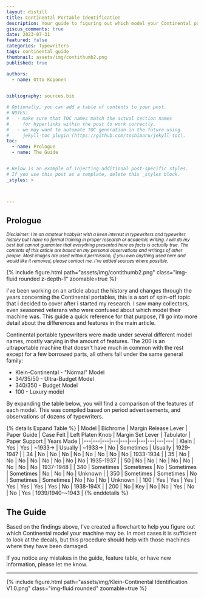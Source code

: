 ```yaml
---
layout: distill
title: Continental Portable Identification
description: Your guide to figuring out which model your Continental portable typewriter is.
giscus_comments: true
date: 2023-07-31
featured: false
categories: Typewriters
tags: continental guide
thumbnail: assets/img/contithumb2.png
published: true

authors:
  - name: Otto Koponen
 

bibliography: sources.bib

# Optionally, you can add a table of contents to your post.
# NOTES:
#   - make sure that TOC names match the actual section names
#     for hyperlinks within the post to work correctly.
#   - we may want to automate TOC generation in the future using
#     jekyll-toc plugin (https://github.com/toshimaru/jekyll-toc).
toc:
  - name: Prologue
  - name: The Guide


# Below is an example of injecting additional post-specific styles.
# If you use this post as a template, delete this _styles block.
_styles: >



---
```


## Prologue

<sub>*Disclaimer: I'm an amateur hobbyist with a keen interest in typewriters and typewriter history but I have no formal training in proper research or academic writing. I will do my best but cannot guarantee that everything presented here as facts is actually true. The contents of this article are based on my personal observations and writings of other people. Most images are used without permission, if you own anything used here and would like it removed, please contact me. I've added sources where possible.*<sub>

{% include figure.html path="assets/img/contithumb2.png" class="img-fluid rounded z-depth-1" zoomable=true %}


I've been working on an article about the history and changes through the years concerning the Continental portables, this is a sort of spin-off topic that i decided to cover after i started my research. I saw many collectors, even seasoned veterans who were confused about which model their machine was. This guide a quick reference for that purpose, i'll go into more detail about the differences and features in the main article.

Continental portable typewriters were made under several different model names, mostly varying in the amount of features. The 200 is an ultraportable machine that doesn't have much in common with the rest except for a few borrowed parts, all others fall under the same general family: 

- Klein-Continental - "Normal" Model
- 34/35/50 - Ultra-Budget Model
- 340/350 - Budget Model
- 100 - Luxury model

By expanding the table below, you will find a comparison of the features of each model. This was compiled based on period advertisements, and observations of dozens of typewriters.

<div class="l-page-outset">
{% details Expand Table %}
| Model | Bichrome | Margin Release Lever | Paper Guide | Case Felt | Left Platen Knob | Margin Set Lever | Tabulator | Paper Support | Years Made |
|---|---|---|---|---|---|---|---|---|---|
| Klein | Yes | Yes | ~1933-> | Usually | ~1933-> | No | Sometimes | Usually | 1929-1947 |
| 34 | No | No | No | No | No | No | No | No | 1933-1934 |
| 35 | No | No | No | No | No | No | No | No | 1935-1937 |
| 50 | No | No | No | No | No | No | No | No | 1937-1948 |
| 340 | Sometimes | Sometimes | No | Sometimes | Sometimes | No | No | No | Unknown |
| 350 | Sometimes | Sometimes | No | Sometimes | Sometimes | No | No | No | Unknown |
| 100 | Yes | Yes | Yes | Yes | Yes | Yes | Yes | No | 1938-194X |
| 200 | No | Key | No | No | Yes | No | No | Yes | 1939/1940-~1943 |
{% enddetails %}
</div>

## The Guide

Based on the findings above, I've created a flowchart to help you figure out which Continental model your machine may be. In most cases it is sufficient to look at the decals, but this procedure should help with those machines where they have been damaged.

If you notice any mistakes in the guide, feature table, or have new information, please let me know.

---

<div class="l-screen-inset">
 {% include figure.html path="assets/img/Klein-Continental Identification V1.0.png" class="img-fluid rounded" zoomable=true %}
</div>